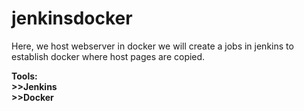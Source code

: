 # jenkinsdocker
Here, we host webserver in docker
we will create a jobs in jenkins to establish docker where host pages are copied.

<b>Tools:<b><br>
<b>>>Jenkins<br>
<b>>>Docker  
